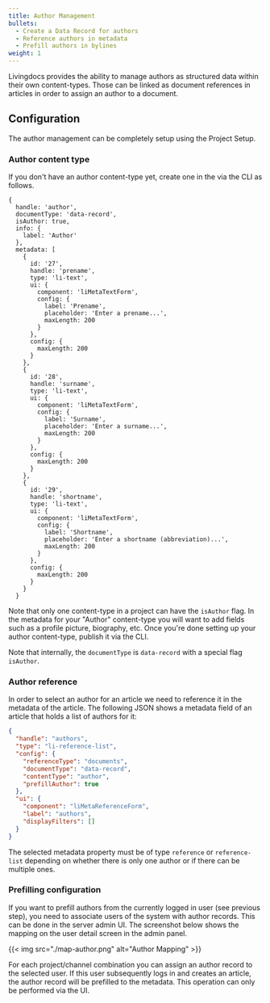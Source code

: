 ```yaml
---
title: Author Management
bullets:
  - Create a Data Record for authors
  - Reference authors in metadata
  - Prefill authors in bylines
weight: 1
---
```


Livingdocs provides the ability to manage authors as structured data within their own content-types. Those can be linked as document references in articles in order to assign an author to a document.

## Configuration

The author management can be completely setup using the Project Setup.

### Author content type

If you don't have an author content-type yet, create one in the via the CLI as follows.

```
{
  handle: 'author', 
  documentType: 'data-record',
  isAuthor: true,
  info: {
    label: 'Author'
  }, 
  metadata: [
    {
      id: '27', 
      handle: 'prename', 
      type: 'li-text', 
      ui: {
        component: 'liMetaTextForm', 
        config: {
          label: 'Prename', 
          placeholder: 'Enter a prename...', 
          maxLength: 200
        }
      }, 
      config: {
        maxLength: 200
      }
    },
    {
      id: '28', 
      handle: 'surname', 
      type: 'li-text', 
      ui: {
        component: 'liMetaTextForm', 
        config: {
          label: 'Surname', 
          placeholder: 'Enter a surname...', 
          maxLength: 200
        }
      }, 
      config: {
        maxLength: 200
      }
    },
    {
      id: '29', 
      handle: 'shortname', 
      type: 'li-text', 
      ui: {
        component: 'liMetaTextForm', 
        config: {
          label: 'Shortname', 
          placeholder: 'Enter a shortname (abbreviation)...', 
          maxLength: 200
        }
      }, 
      config: {
        maxLength: 200
      }
    }
  }
```

Note that only one content-type in a project can have the `isAuthor` flag. In the metadata for your "Author" content-type you will want to add fields such as a profile picture, biography, etc.
Once you're done setting up your author content-type, publish it via the CLI.

Note that internally, the `documentType` is `data-record` with a special flag `isAuthor`.

### Author reference

In order to select an author for an article we need to reference it in the metadata of the article. The following JSON shows a metadata field of an article that holds a list of authors for it:

```json
{
  "handle": "authors",
  "type": "li-reference-list",
  "config": {
    "referenceType": "documents",
    "documentType": "data-record",
    "contentType": "author",
    "prefillAuthor": true
  },
  "ui": {
    "component": "liMetaReferenceForm",
    "label": "authors",
    "displayFilters": []
  }
}
```

The selected metadata property must be of type `reference` or `reference-list` depending on whether there is only one author or if there can be multiple ones.

### Prefilling configuration

If you want to prefill authors from the currently logged in user (see previous step), you need to associate users of the system with author records. This can be done in the server admin UI. The screenshot below shows the mapping on the user detail screen in the admin panel.

{{< img src="./map-author.png" alt="Author Mapping" >}}

For each project/channel combination you can assign an author record to the selected user. If this user subsequently logs in and creates an article, the author record will be prefilled to the metadata.
This operation can only be performed via the UI.
